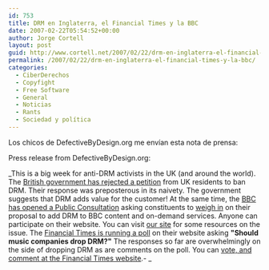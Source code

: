 ```yaml
---
id: 753
title: DRM en Inglaterra, el Financial Times y la BBC
date: 2007-02-22T05:54:52+00:00
author: Jorge Cortell
layout: post
guid: http://www.cortell.net/2007/02/22/drm-en-inglaterra-el-financial-times-y-la-bbc/
permalink: /2007/02/22/drm-en-inglaterra-el-financial-times-y-la-bbc/
categories:
  - CiberDerechos
  - Copyfight
  - Free Software
  - General
  - Noticias
  - Rants
  - Sociedad y polí­tica
---
```

Los chicos de DefectiveByDesign.org me enví­an esta nota de prensa:

Press release from DefectiveByDesign.org:

_This is a big week for anti-DRM activists in the UK (and around the world). The <a target="_blank" title="British government" href="http://defectivebydesign.org/sites/nodrm.civicactions.net/modules/civicrm/extern/url.php?q=148824&u=316">British government has rejected a petition</a> from UK residents to ban DRM. Their response was preposterous in its naivety. The government suggests that DRM adds value for the customer! At the same time, the <a target="_blank" title="BBC open consultation" href="http://defectivebydesign.org/sites/nodrm.civicactions.net/modules/civicrm/extern/url.php?q=148824&u=317">BBC has opened a Public Consultation</a> asking constituents to <a target="_blank" title="weigh in" href="http://defectivebydesign.org/sites/nodrm.civicactions.net/modules/civicrm/extern/url.php?q=148824&u=318">weigh in</a> on their proposal to add DRM to BBC content and on-demand services. Anyone can participate on their website. You can visit <a target="_blank" title="Site" href="http://defectivebydesign.org/sites/nodrm.civicactions.net/modules/civicrm/extern/url.php?q=148824&u=317">our site</a> for some resources on the issue. The <a target="_blank" title="Financial Times poll" href="http://defectivebydesign.org/sites/nodrm.civicactions.net/modules/civicrm/extern/url.php?q=148824&u=319">Financial Times is running a poll</a> on their website asking **"Should music companies drop DRM?"** The responses so far are overwhelmingly on the side of dropping DRM as are comments on the poll. You can <a target="_blank" title="Vote and comment" href="http://defectivebydesign.org/sites/nodrm.civicactions.net/modules/civicrm/extern/url.php?q=148824&u=320;s=646099322&f=890094803&m=2261003441&r=2261003441">vote, and comment at the Financial Times website</a>.- _